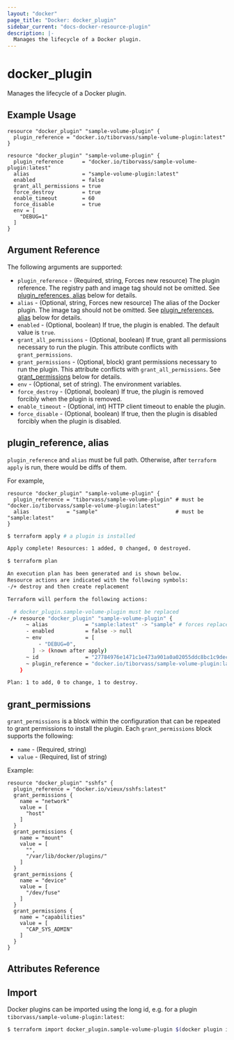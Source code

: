 ```yaml
---
layout: "docker"
page_title: "Docker: docker_plugin"
sidebar_current: "docs-docker-resource-plugin"
description: |-
  Manages the lifecycle of a Docker plugin.
---
```


# docker\_plugin

Manages the lifecycle of a Docker plugin.

## Example Usage

```hcl
resource "docker_plugin" "sample-volume-plugin" {
  plugin_reference = "docker.io/tiborvass/sample-volume-plugin:latest"
}
```

```hcl
resource "docker_plugin" "sample-volume-plugin" {
  plugin_reference      = "docker.io/tiborvass/sample-volume-plugin:latest"
  alias                 = "sample-volume-plugin:latest"
  enabled               = false
  grant_all_permissions = true
  force_destroy         = true
  enable_timeout        = 60
  force_disable         = true
  env = [
    "DEBUG=1"
  ]
}
```

## Argument Reference

The following arguments are supported:

* `plugin_reference` - (Required, string, Forces new resource) The plugin reference. The registry path and image tag should not be omitted. See [plugin_references, alias](#plugin-references-alias-1) below for details.
* `alias` - (Optional, string, Forces new resource) The alias of the Docker plugin. The image tag should not be omitted. See [plugin_references, alias](#plugin-references-alias-1) below for details.
* `enabled` - (Optional, boolean) If true, the plugin is enabled. The default value is `true`.
* `grant_all_permissions` - (Optional, boolean) If true, grant all permissions necessary to run the plugin. This attribute conflicts with `grant_permissions`.
* `grant_permissions` - (Optional, block) grant permissions necessary to run the plugin. This attribute conflicts with `grant_all_permissions`. See [grant_permissions](#grant-permissions-1) below for details.
* `env` - (Optional, set of string). The environment variables.
* `force_destroy` - (Optional, boolean) If true, the plugin is removed forcibly when the plugin is removed.
* `enable_timeout` - (Optional, int) HTTP client timeout to enable the plugin.
* `force_disable` - (Optional, boolean) If true, then the plugin is disabled forcibly when the plugin is disabled.

<a id="plugin-references-alias-1"></a>
## plugin_reference, alias

`plugin_reference` and `alias` must be full path. Otherwise, after `terraform apply` is run, there would be diffs of them.

For example,

```hcl
resource "docker_plugin" "sample-volume-plugin" {
  plugin_reference = "tiborvass/sample-volume-plugin" # must be "docker.io/tiborvass/sample-volume-plugin:latest"
  alias            = "sample"                         # must be "sample:latest"
}
```

```sh
$ terraform apply # a plugin is installed

Apply complete! Resources: 1 added, 0 changed, 0 destroyed.

$ terraform plan

An execution plan has been generated and is shown below.
Resource actions are indicated with the following symbols:
-/+ destroy and then create replacement

Terraform will perform the following actions:

  # docker_plugin.sample-volume-plugin must be replaced
-/+ resource "docker_plugin" "sample-volume-plugin" {
      ~ alias            = "sample:latest" -> "sample" # forces replacement
      - enabled          = false -> null
      ~ env              = [
          - "DEBUG=0",
        ] -> (known after apply)
      ~ id               = "27784976e1471c1e473a901a0a02055ddc8bc1c9dec9c44d81a49d516c0c28f9" -> (known after apply)
      ~ plugin_reference = "docker.io/tiborvass/sample-volume-plugin:latest" -> "tiborvass/sample-volume-plugin" # forces replacement
    }

Plan: 1 to add, 0 to change, 1 to destroy.
```

<a id="grant-permissions-1"></a>
## grant_permissions

`grant_permissions` is a block within the configuration that can be repeated to grant permissions to install the plugin. Each `grant_permissions` block supports
the following:

* `name` - (Required, string)
* `value` - (Required, list of string)

Example:

```hcl
resource "docker_plugin" "sshfs" {
  plugin_reference = "docker.io/vieux/sshfs:latest"
  grant_permissions {
    name = "network"
    value = [
      "host"
    ]
  }
  grant_permissions {
    name = "mount"
    value = [
      "",
      "/var/lib/docker/plugins/"
    ]
  }
  grant_permissions {
    name = "device"
    value = [
      "/dev/fuse"
    ]
  }
  grant_permissions {
    name = "capabilities"
    value = [
      "CAP_SYS_ADMIN"
    ]
  }
}
```

## Attributes Reference

## Import

Docker plugins can be imported using the long id, e.g. for a plugin `tiborvass/sample-volume-plugin:latest`:

```sh
$ terraform import docker_plugin.sample-volume-plugin $(docker plugin inspect -f "{{.ID}}" tiborvass/sample-volume-plugin:latest)
```
